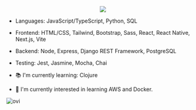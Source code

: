 <p align="center">
  <a href="https://skillicons.dev">
    <img src="https://skillicons.dev/icons?i=html,css,js,ts,py,nodejs,postgres,react,vite,bootstrap,tailwind,sass,nextjs,jest,htmx" />
  </a>
</p>

- Languages: JavaScript/TypeScript, Python, SQL
- Frontend: HTML/CSS, Tailwind, Bootstrap, Sass, React, React Native, Next.js, Vite
- Backend: Node, Express, Django REST Framework, PostgreSQL
- Testing: Jest, Jasmine, Mocha, Chai

- 📚 I'm currently learning: Clojure

- 🌱 I'm currently interested in learning AWS and Docker.

<img src="https://github-readme-stats.vercel.app/api/top-langs?username=nikobatzi1990&show_icons=true&locale=en&layout=compact&theme=chartreuse-dark" alt="ovi" />

<!---
nikobatzi1990/nikobatzi1990 is a ✨ special ✨ repository because its `README.md` (this file) appears on your GitHub profile.
You can click the Preview link to take a look at your changes.

